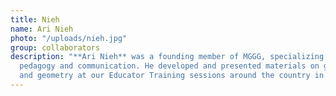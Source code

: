 ```yaml
---
title: Nieh
name: Ari Nieh
photo: "/uploads/nieh.jpg"
group: collaborators
description: "**Ari Nieh** was a founding member of MGGG, specializing in mathematics
  pedagogy and communication. He developed and presented materials on gerrymandering
  and geometry at our Educator Training sessions around the country in 2017-18.\n"
---
```



